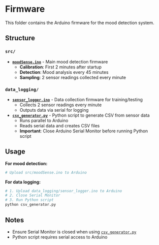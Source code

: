 # Firmware

This folder contains the Arduino firmware for the mood detection system.

## Structure

### `src/`
- **[`moodSense.ino`](firmware/scr/moodSense.ino)** - Main mood detection firmware
  - **Calibration**: First 2 minutes after startup
  - **Detection**: Mood analysis every 45 minutes
  - **Sampling**: 2 sensor readings collected every minute

### `data_logging/`
- **[`sensor_logger.ino`](data_logging/sensor_logging.ino)** - Data collection firmware for training/testing
  - Collects 2 sensor readings every minute
  - Outputs data via serial for logging
- **[`csv_generator.py`](data_logging/csv_generator.py)** - Python script to generate CSV from sensor data
  - Runs parallel to Arduino
  - Reads serial data and creates CSV files
  - **Important**: Close Arduino Serial Monitor before running Python script

## Usage

**For mood detection:**
```bash
# Upload src/moodSense.ino to Arduino
```

**For data logging:**
```bash
# 1. Upload data_logging/sensor_logger.ino to Arduino
# 2. Close Serial Monitor
# 3. Run Python script
python csv_generator.py
```

## Notes
- Ensure Serial Monitor is closed when using [`csv_generator.py`](data_logging/csv_generator.py)
- Python script requires serial access to Arduino
